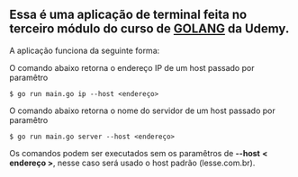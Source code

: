 Essa é uma aplicação de terminal feita no terceiro módulo do curso de [**GOLANG**](https://www.udemy.com/course/aprenda-golang-do-zero-desenvolva-uma-aplicacao-completa/) da Udemy.
---
A aplicação funciona da seguinte forma:

O comando abaixo retorna o endereço IP de um host passado por paramêtro
```
$ go run main.go ip --host <endereço>
```

O comando abaixo retorna o nome do servidor de um host passado por paramêtro
```
$ go run main.go server --host <endereço>
```

Os comandos podem ser executados sem os paramêtros de **--host**  **< endereço >**, nesse caso será usado o host padrão (lesse.com.br). 